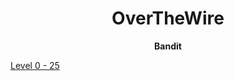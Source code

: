 <div align="center">
<h1>OverTheWire</h1>
<b>Bandit</b>
  
</div>

[Level 0 - 25](https://github.com/Calatop/OverTheWire_Bandit/wiki)
